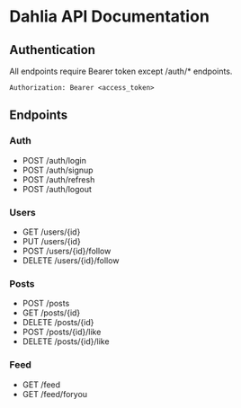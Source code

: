 # Dahlia API Documentation

## Authentication
All endpoints require Bearer token except /auth/* endpoints.

```
Authorization: Bearer <access_token>
```

## Endpoints

### Auth
- POST /auth/login
- POST /auth/signup
- POST /auth/refresh
- POST /auth/logout

### Users
- GET /users/{id}
- PUT /users/{id}
- POST /users/{id}/follow
- DELETE /users/{id}/follow

### Posts
- POST /posts
- GET /posts/{id}
- DELETE /posts/{id}
- POST /posts/{id}/like
- DELETE /posts/{id}/like

### Feed
- GET /feed
- GET /feed/foryou
